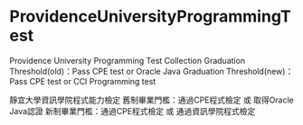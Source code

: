 # ProvidenceUniversityProgrammingTest
Providence University Programming Test Collection
Graduation Threshold(old)：Pass CPE test or Oracle Java
Graduation Threshold(new)：Pass CPE test or CCI Programming test

靜宜大學資訊學院程式能力檢定
舊制畢業門檻：通過CPE程式檢定 或 取得Oracle Java認證
新制畢業門檻：通過CPE程式檢定 或 通過資訊學院程式檢定
